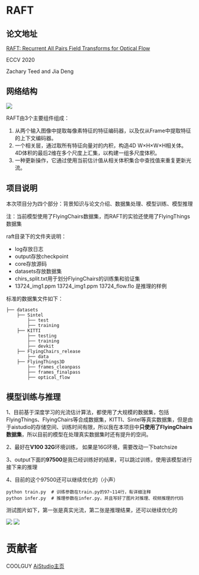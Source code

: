 # RAFT
## 论文地址
[RAFT: Recurrent All Pairs Field Transforms for Optical Flow](https://arxiv.org/pdf/2003.12039.pdf)

ECCV 2020

Zachary Teed and Jia Deng

## 网络结构
![](https://ai-studio-static-online.cdn.bcebos.com/30a5c53cc3474c9eb9f26aa468fe54e5dbd25e78d3f7428b9cb4a1c339aaef38)

RAFT由3个主要组件组成：
1. 从两个输入图像中提取每像素特征的特征编码器，以及仅从Frame中提取特征的上下文编码器。
1. 一个相关层，通过取所有特征向量对的内积，构造4D W×H×W×H相关体。4D体积的最后2维在多个尺度上汇集，以构建一组多尺度体积。
1. 一种更新操作，它通过使用当前估计值从相关体积集合中查找值来重复更新光流。


## 项目说明
本次项目分为四个部分：背景知识与论文介绍、数据集处理、模型训练、模型推理

注：当前模型使用了FlyingChairs数据集，而RAFT的实验还使用了FlyingThings数据集

raft目录下的文件夹说明：
* log存放日志
* output存放checkpoint
* core存放源码
* datasets存放数据集
* chirs_split.txt用于划分FlyingChairs的训练集和验证集
* 13724_img1.ppm 13724_img1.ppm 13724_flow.flo 是推理的样例

标准的数据集文件如下：
```
├── datasets
    ├── Sintel
        ├── test
        ├── training
    ├── KITTI
        ├── testing
        ├── training
        ├── devkit
    ├── FlyingChairs_release
        ├── data
    ├── FlyingThings3D
        ├── frames_cleanpass
        ├── frames_finalpass
        ├── optical_flow
```
## 模型训练与推理
1、目前基于深度学习的光流估计算法，都使用了大规模的数据集，包括FlyingThings、FlyingChairs等合成数据集，KITTI、Sintel等真实数据集，但是由于aistudio的存储空间、训练时间有限，所以我在本项目中**只使用了FlyingChairs数据集**，所以目前的模型在处理真实数据集时还有提升的空间。

2、最好在**V100 32G**环境训练， 如果是16G环境，需要改动一下batchsize

3、output下面的**97500**是我已经训练好的结果，可以跳过训练，使用该模型进行接下来的推理

4、目前的这个97500还可以继续优化的（小声）

```
python train.py  # 训练参数在train.py的97~114行，有详细注释
python infer.py  # 推理参数在infer.py，并且写好了图片对推理、视频推理的代码
```
测试图片如下，第一张是真实光流，第二张是推理结果，还可以继续优化的

![](https://ai-studio-static-online.cdn.bcebos.com/fd53fcb170d44d85be25a02afa7a0a62b743316f916e429a9f568bf0c03fb18e)
![](https://ai-studio-static-online.cdn.bcebos.com/b25f89cf10624a4a8d8e4004de61cd91c6baaf0454c94bbfb8b773071c54e361)

# 贡献者
COOLGUY [AiStudio主页](https://aistudio.baidu.com/aistudio/usercenter)
